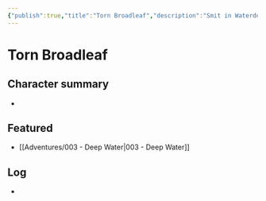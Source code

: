 ```yaml
---
{"publish":true,"title":"Torn Broadleaf","description":"Smit in Waterdeep","created":"2025-07-05","modified":"2025-07-16T00:40:31.688+02:00","published":"2025-07-05","cssclasses":""}
---
```


# Torn Broadleaf

## Character summary
* 

## Featured
- [[Adventures/003 - Deep Water\|003 - Deep Water]]


## Log
* 